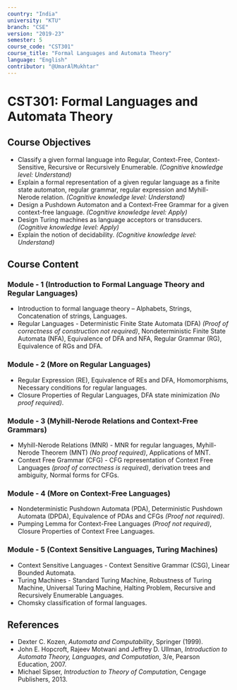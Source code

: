 ```yaml
---
country: "India"
university: "KTU"
branch: "CSE"
version: "2019-23"
semester: 5
course_code: "CST301"
course_title: "Formal Languages and Automata Theory"
language: "English"
contributor: "@UmarAlMukhtar"
---
```


# CST301: Formal Languages and Automata Theory

## Course Objectives
* Classify a given formal language into Regular, Context-Free, Context-Sensitive, Recursive or Recursively Enumerable. *(Cognitive knowledge level: Understand)*
* Explain a formal representation of a given regular language as a finite state automaton, regular grammar, regular expression and Myhill-Nerode relation. *(Cognitive knowledge level: Understand)*
* Design a Pushdown Automaton and a Context-Free Grammar for a given context-free language. *(Cognitive knowledge level: Apply)*
* Design Turing machines as language acceptors or transducers. *(Cognitive knowledge level: Apply)*
* Explain the notion of decidability. *(Cognitive knowledge level: Understand)*

## Course Content
### Module - 1 (Introduction to Formal Language Theory and Regular Languages)
* Introduction to formal language theory – Alphabets, Strings, Concatenation of strings, Languages.
* Regular Languages - Deterministic Finite State Automata (DFA) *(Proof of correctness of construction not required)*, Nondeterministic Finite State Automata (NFA), Equivalence of DFA and NFA, Regular Grammar (RG), Equivalence of RGs and DFA.

### Module - 2 (More on Regular Languages)
* Regular Expression (RE), Equivalence of REs and DFA, Homomorphisms, Necessary conditions for regular languages.
* Closure Properties of Regular Languages, DFA state minimization *(No proof required)*.

### Module - 3 (Myhill-Nerode Relations and Context-Free Grammars)
* Myhill-Nerode Relations (MNR) - MNR for regular languages, Myhill-Nerode Theorem (MNT) *(No proof required)*, Applications of MNT.
* Context Free Grammar (CFG) - CFG representation of Context Free Languages *(proof of correctness is required)*, derivation trees and ambiguity, Normal forms for CFGs.

### Module - 4 (More on Context-Free Languages)
* Nondeterministic Pushdown Automata (PDA), Deterministic Pushdown Automata (DPDA), Equivalence of PDAs and CFGs *(Proof not required)*.
* Pumping Lemma for Context-Free Languages *(Proof not required)*, Closure Properties of Context Free Languages.

### Module - 5 (Context Sensitive Languages, Turing Machines)
* Context Sensitive Languages - Context Sensitive Grammar (CSG), Linear Bounded Automata.
* Turing Machines - Standard Turing Machine, Robustness of Turing Machine, Universal Turing Machine, Halting Problem, Recursive and Recursively Enumerable Languages.
* Chomsky classification of formal languages.

## References
* Dexter C. Kozen, *Automata and Computability*, Springer (1999).
* John E. Hopcroft, Rajeev Motwani and Jeffrey D. Ullman, *Introduction to Automata Theory, Languages, and Computation*, 3/e, Pearson Education, 2007.
* Michael Sipser, *Introduction to Theory of Computation*, Cengage Publishers, 2013.
